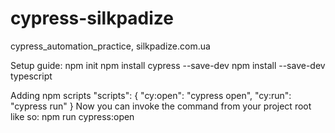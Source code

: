 # cypress-silkpadize
cypress_automation_practice, silkpadize.com.ua


Setup guide:
npm init 
npm install cypress --save-dev
npm install --save-dev typescript


Adding npm scripts
 "scripts": {
    "cy:open": "cypress open",
    "cy:run": "cypress run"
  }
Now you can invoke the command from your project root like so:
npm run cypress:open
